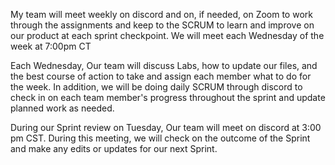 
My team will meet weekly on discord and on, if needed, on Zoom to work through the assignments and keep to the SCRUM to learn and improve on our product at each sprint checkpoint. We will meet each Wednesday of the week at 7:00pm CT  

Each Wednesday, Our team will discuss Labs, how to update our files, and the best course of action to take and assign each member what to do for the week. In addition, we will be doing daily SCRUM through discord to check in on each team member's progress throughout the sprint and update planned work as needed.

During our Sprint review on Tuesday, Our team will meet on discord at 3:00 pm CST. During this meeting, we will check on the outcome of the Sprint and make any edits or updates for our next Sprint.

